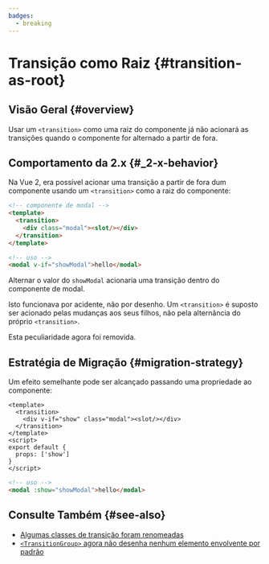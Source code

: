 ```yaml
---
badges:
  - breaking
---
```


# Transição como Raiz <MigrationBadges :badges="$frontmatter.badges" /> {#transition-as-root}

## Visão Geral {#overview}

Usar um `<transition>` como uma raiz do componente já não acionará as transições quando o componente for alternado a partir de fora.

## Comportamento da 2.x {#_2-x-behavior}

Na Vue 2, era possível acionar uma transição a partir de fora dum componente usando um `<transition>` como a raiz do componente:

```html
<!-- componente de modal -->
<template>
  <transition>
    <div class="modal"><slot/></div>
  </transition>
</template>
```

```html
<!-- uso -->
<modal v-if="showModal">hello</modal>
```

Alternar o valor do `showModal` acionaria uma transição dentro do componente de modal.

Isto funcionava por acidente, não por desenho. Um `<transition>` é suposto ser acionado pelas mudanças aos seus filhos, não pela alternância do próprio `<transition>`.

Esta peculiaridade agora foi removida.

## Estratégia de Migração {#migration-strategy}

Um efeito semelhante pode ser alcançado passando uma propriedade ao componente:

```vue
<template>
  <transition>
    <div v-if="show" class="modal"><slot/></div>
  </transition>
</template>
<script>
export default {
  props: ['show']
}
</script>
```

```html
<!-- uso -->
<modal :show="showModal">hello</modal>
```

## Consulte Também {#see-also}

- [Algumas classes de transição foram renomeadas](./transition)
- [`<TransitionGroup>` agora não desenha nenhum elemento envolvente por padrão](./transition-group)